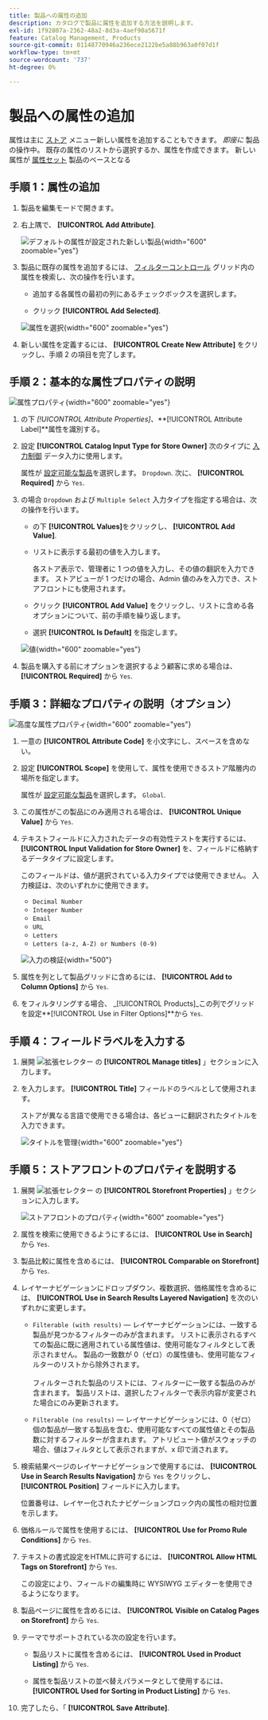 ```yaml
---
title: 製品への属性の追加
description: カタログで製品に属性を追加する方法を説明します。
exl-id: 1f92807a-2362-48a2-8d3a-4aef90a5671f
feature: Catalog Management, Products
source-git-commit: 01148770946a236ece2122be5a88b963a0f07d1f
workflow-type: tm+mt
source-wordcount: '737'
ht-degree: 0%

---
```


# 製品への属性の追加

属性は主に [ストア](../stores-purchase/stores-menu.md) メニュー新しい属性を追加することもできます。 _即座に_ 製品の操作中。 既存の属性のリストから選択するか、属性を作成できます。 新しい属性が [属性セット](../catalog/attribute-sets.md) 製品のベースとなる

## 手順 1：属性の追加

1. 製品を編集モードで開きます。

1. 右上隅で、 **[!UICONTROL Add Attribute]**.

   ![デフォルトの属性が設定された新しい製品](./assets/product-attribute-add.png){width="600" zoomable="yes"}

1. 製品に既存の属性を追加するには、 [フィルターコントロール](../getting-started/admin-grid-controls.md) グリッド内の属性を検索し、次の操作を行います。

   - 追加する各属性の最初の列にあるチェックボックスを選択します。

   - クリック **[!UICONTROL Add Selected]**.

   ![属性を選択](./assets/product-attribute-add-select.png){width="600" zoomable="yes"}

1. 新しい属性を定義するには、 **[!UICONTROL Create New Attribute]** をクリックし、手順 2 の項目を完了します。

## 手順 2：基本的な属性プロパティの説明

![属性プロパティ](./assets/product-attribute-add-new.png){width="600" zoomable="yes"}

1. の下 _[!UICONTROL Attribute Properties]_、**[!UICONTROL Attribute Label]**属性を識別する。

1. 設定 **[!UICONTROL Catalog Input Type for Store Owner]** 次のタイプに [入力制御](attributes-input-types.md) データ入力に使用します。

   属性が [設定可能な製品](product-create-configurable.md)を選択します。 `Dropdown`. 次に、 **[!UICONTROL Required]** から `Yes`.

1. の場合 `Dropdown` および `Multiple Select` 入力タイプを指定する場合は、次の操作を行います。

   - の下 **[!UICONTROL Values]**&#x200B;をクリックし、 **[!UICONTROL Add Value]**.

   - リストに表示する最初の値を入力します。

     各ストア表示で、管理者に 1 つの値を入力し、その値の翻訳を入力できます。 ストアビューが 1 つだけの場合、Admin 値のみを入力でき、ストアフロントにも使用されます。

   - クリック **[!UICONTROL Add Value]** をクリックし、リストに含める各オプションについて、前の手順を繰り返します。

   - 選択 **[!UICONTROL Is Default]** を指定します。

   ![値](./assets/product-attribute-add-values-colors.png){width="600" zoomable="yes"}

1. 製品を購入する前にオプションを選択するよう顧客に求める場合は、 **[!UICONTROL Required]** から `Yes`.

## 手順 3：詳細なプロパティの説明（オプション）

![高度な属性プロパティ](./assets/product-attribute-advanced-attribute-properties.png){width="600" zoomable="yes"}

1. 一意の **[!UICONTROL Attribute Code]** を小文字にし、スペースを含めない。

1. 設定 **[!UICONTROL Scope]** を使用して、属性を使用できるストア階層内の場所を指定します。

   属性が [設定可能な製品](product-create-configurable.md)を選択します。 `Global`.

1. この属性がこの製品にのみ適用される場合は、 **[!UICONTROL Unique Value]** から `Yes`.

1. テキストフィールドに入力されたデータの有効性テストを実行するには、 **[!UICONTROL Input Validation for Store Owner]** を、フィールドに格納するデータタイプに設定します。

   このフィールドは、値が選択されている入力タイプでは使用できません。 入力検証は、次のいずれかに使用できます。

   - `Decimal Number`
   - `Integer Number`
   - `Email`
   - `URL`
   - `Letters`
   - `Letters (a-z, A-Z) or Numbers (0-9)`

   ![入力の検証](./assets/product-attribute-input-validation.png){width="500"}

1. 属性を列として製品グリッドに含めるには、 **[!UICONTROL Add to Column Options]** から `Yes`.

1. をフィルタリングする場合、 _[!UICONTROL Products]_この列でグリッドを設定&#x200B;**[!UICONTROL Use in Filter Options]**から `Yes`.

## 手順 4：フィールドラベルを入力する

1. 展開 ![拡張セレクター](../assets/icon-display-expand.png) の **[!UICONTROL Manage titles]** 」セクションに入力します。

1. を入力します。 **[!UICONTROL Title]** フィールドのラベルとして使用されます。

   ストアが異なる言語で使用できる場合は、各ビューに翻訳されたタイトルを入力できます。

   ![タイトルを管理](./assets/product-attribute-add-manage-titles.png){width="600" zoomable="yes"}

## 手順 5：ストアフロントのプロパティを説明する

1. 展開 ![拡張セレクター](../assets/icon-display-expand.png) の **[!UICONTROL Storefront Properties]** 」セクションに入力します。

   ![ストアフロントのプロパティ](./assets/product-attribute-add-storefront-properties.png){width="600" zoomable="yes"}

1. 属性を検索に使用できるようにするには、 **[!UICONTROL Use in Search]** から `Yes`.

1. 製品比較に属性を含めるには、 **[!UICONTROL Comparable on Storefront]** から `Yes`.

1. レイヤーナビゲーションにドロップダウン、複数選択、価格属性を含めるには、 **[!UICONTROL Use in Search Results Layered Navigation]** を次のいずれかに変更します。

   - `Filterable (with results)`  — レイヤーナビゲーションには、一致する製品が見つかるフィルターのみが含まれます。 リストに表示されるすべての製品に既に適用されている属性値は、使用可能なフィルタとして表示されません。 製品の一致数が 0（ゼロ）の属性値も、使用可能なフィルターのリストから除外されます。<br/><br/>フィルターされた製品のリストには、フィルターに一致する製品のみが含まれます。 製品リストは、選択したフィルターで表示内容が変更された場合にのみ更新されます。

   - `Filterable (no results)`  — レイヤーナビゲーションには、0（ゼロ）個の製品が一致する製品を含む、使用可能なすべての属性値とその製品数に対するフィルターが含まれます。 アトリビュート値がスウォッチの場合、値はフィルタとして表示されますが、x 印で消されます。

1. 検索結果ページのレイヤーナビゲーションで使用するには、 **[!UICONTROL Use in Search Results Navigation]** から `Yes` をクリックし、 **[!UICONTROL Position]** フィールドに入力します。

   位置番号は、レイヤー化されたナビゲーションブロック内の属性の相対位置を示します。

1. 価格ルールで属性を使用するには、 **[!UICONTROL Use for Promo Rule Conditions]** から `Yes`.

1. テキストの書式設定をHTMLに許可するには、 **[!UICONTROL Allow HTML Tags on Storefront]** から `Yes`.

   この設定により、フィールドの編集時に WYSIWYG エディターを使用できるようになります。

1. 製品ページに属性を含めるには、 **[!UICONTROL Visible on Catalog Pages on Storefront]** から `Yes`.

1. テーマでサポートされている次の設定を行います。

   - 製品リストに属性を含めるには、 **[!UICONTROL Used in Product Listing]** から `Yes`.

   - 属性を製品リストの並べ替えパラメータとして使用するには、 **[!UICONTROL Used for Sorting in Product Listing]** から `Yes`.

1. 完了したら、「 **[!UICONTROL Save Attribute]**.
